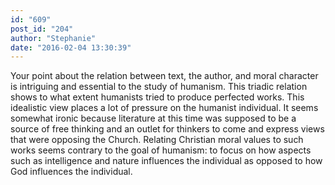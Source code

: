 ```yaml
---
id: "609"
post_id: "204"
author: "Stephanie"
date: "2016-02-04 13:30:39"
---
```

Your point about the relation between text, the author, and moral character is intriguing and essential to the study of humanism. This triadic relation shows to what extent humanists tried to produce perfected works. This idealistic view places a lot of pressure on the humanist individual. It seems somewhat ironic because literature at this time was supposed to be a source of free thinking and an outlet for thinkers to come and express views that were opposing the Church. Relating Christian moral values to such works seems contrary to the goal of humanism: to focus on how aspects such as intelligence and nature influences the individual as opposed to how God influences the individual.
